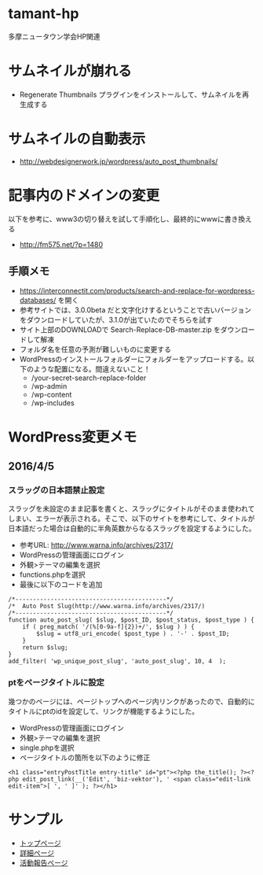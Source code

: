 # tamant-hp
多摩ニュータウン学会HP関連

# サムネイルが崩れる
- Regenerate Thumbnails プラグインをインストールして、サムネイルを再生成する

# サムネイルの自動表示
- http://webdesignerwork.jp/wordpress/auto_post_thumbnails/ 

# 記事内のドメインの変更
以下を参考に、www3の切り替えを試して手順化し、最終的にwwwに書き換える
- http://fm575.net/?p=1480

## 手順メモ
- https://interconnectit.com/products/search-and-replace-for-wordpress-databases/ を開く
- 参考サイトでは、3.0.0beta だと文字化けするということで古いバージョンをダウンロードしていたが、3.1.0が出ていたのでそちらを試す
- サイト上部のDOWNLOADで Search-Replace-DB-master.zip をダウンロードして解凍
- フォルダ名を任意の予測が難しいものに変更する
- WordPressのインストールフォルダーにフォルダーをアップロードする。以下のような配置になる。間違えないこと！
  - /your-secret-search-replace-folder
  - /wp-admin
  - /wp-content
  - /wp-includes
 

# WordPress変更メモ
## 2016/4/5
### スラッグの日本語禁止設定
スラッグを未設定のまま記事を書くと、スラッグにタイトルがそのまま使われてしまい、エラーが表示される。そこで、以下のサイトを参考にして、タイトルが日本語だった場合は自動的に半角英数からなるスラッグを設定するようにした。
- 参考URL: http://www.warna.info/archives/2317/
- WordPressの管理画面にログイン
- 外観>テーマの編集を選択
- functions.phpを選択
- 最後に以下のコードを追加
```
/*-------------------------------------------*/
/*	Auto Post Slug(http://www.warna.info/archives/2317/)
/*-------------------------------------------*/
function auto_post_slug( $slug, $post_ID, $post_status, $post_type ) {
    if ( preg_match( '/(%[0-9a-f]{2})+/', $slug ) ) {
        $slug = utf8_uri_encode( $post_type ) . '-' . $post_ID;
    }
    return $slug;
}
add_filter( 'wp_unique_post_slug', 'auto_post_slug', 10, 4  );
```

### ptをページタイトルに設定
幾つかのページには、ページトップへのページ内リンクがあったので、自動的にタイトルにptのidを設定して、リンクが機能するようにした。
- WordPressの管理画面にログイン
- 外観>テーマの編集を選択
- single.phpを選択
- ページタイトルの箇所を以下のように修正
```
<h1 class="entryPostTitle entry-title" id="pt"><?php the_title(); ?><?php edit_post_link(__('Edit', 'biz-vektor'), ' <span class="edit-link edit-item">[ ', ' ]' ); ?></h1>
```


# サンプル
- [トップページ](http://am1tanaka.github.io/tamant-hp/top/index-utf8.html)
- [詳細ページ](http://am1tanaka.github.io/tamant-hp/contents/index-utf8.html)
- [活動報告ページ](http://am1tanaka.github.io/tamant-hp/activities/index-utf8.html)


